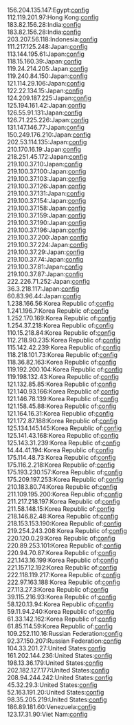 156.204.135.147:Egypt:[config](vpn/156-204-135-147.ovpn)  
112.119.201.97:Hong Kong:[config](vpn/112-119-201-97.ovpn)  
183.82.156.28:India:[config](vpn/183-82-156-28.ovpn)  
183.82.156.28:India:[config](vpn/183-82-156-28.ovpn)  
203.207.56.118:Indonesia:[config](vpn/203-207-56-118.ovpn)  
111.217.125.248:Japan:[config](vpn/111-217-125-248.ovpn)  
113.144.195.61:Japan:[config](vpn/113-144-195-61.ovpn)  
118.15.160.39:Japan:[config](vpn/118-15-160-39.ovpn)  
119.24.214.205:Japan:[config](vpn/119-24-214-205.ovpn)  
119.240.84.150:Japan:[config](vpn/119-240-84-150.ovpn)  
121.114.29.106:Japan:[config](vpn/121-114-29-106.ovpn)  
122.22.134.15:Japan:[config](vpn/122-22-134-15.ovpn)  
124.209.187.225:Japan:[config](vpn/124-209-187-225.ovpn)  
125.194.161.42:Japan:[config](vpn/125-194-161-42.ovpn)  
126.55.91.131:Japan:[config](vpn/126-55-91-131.ovpn)  
126.71.225.226:Japan:[config](vpn/126-71-225-226.ovpn)  
131.147.146.77:Japan:[config](vpn/131-147-146-77.ovpn)  
150.249.176.210:Japan:[config](vpn/150-249-176-210.ovpn)  
202.53.114.135:Japan:[config](vpn/202-53-114-135.ovpn)  
210.170.16.19:Japan:[config](vpn/210-170-16-19.ovpn)  
218.251.45.172:Japan:[config](vpn/218-251-45-172.ovpn)  
219.100.37.10:Japan:[config](vpn/219-100-37-10.ovpn)  
219.100.37.100:Japan:[config](vpn/219-100-37-100.ovpn)  
219.100.37.103:Japan:[config](vpn/219-100-37-103.ovpn)  
219.100.37.126:Japan:[config](vpn/219-100-37-126.ovpn)  
219.100.37.131:Japan:[config](vpn/219-100-37-131.ovpn)  
219.100.37.154:Japan:[config](vpn/219-100-37-154.ovpn)  
219.100.37.158:Japan:[config](vpn/219-100-37-158.ovpn)  
219.100.37.159:Japan:[config](vpn/219-100-37-159.ovpn)  
219.100.37.190:Japan:[config](vpn/219-100-37-190.ovpn)  
219.100.37.196:Japan:[config](vpn/219-100-37-196.ovpn)  
219.100.37.200:Japan:[config](vpn/219-100-37-200.ovpn)  
219.100.37.224:Japan:[config](vpn/219-100-37-224.ovpn)  
219.100.37.29:Japan:[config](vpn/219-100-37-29.ovpn)  
219.100.37.74:Japan:[config](vpn/219-100-37-74.ovpn)  
219.100.37.81:Japan:[config](vpn/219-100-37-81.ovpn)  
219.100.37.87:Japan:[config](vpn/219-100-37-87.ovpn)  
222.226.71.252:Japan:[config](vpn/222-226-71-252.ovpn)  
36.3.218.117:Japan:[config](vpn/36-3-218-117.ovpn)  
60.83.96.44:Japan:[config](vpn/60-83-96-44.ovpn)  
1.238.166.56:Korea Republic of:[config](vpn/1-238-166-56.ovpn)  
1.241.196.7:Korea Republic of:[config](vpn/1-241-196-7.ovpn)  
1.252.170.169:Korea Republic of:[config](vpn/1-252-170-169.ovpn)  
1.254.37.218:Korea Republic of:[config](vpn/1-254-37-218.ovpn)  
110.15.218.84:Korea Republic of:[config](vpn/110-15-218-84.ovpn)  
112.218.90.235:Korea Republic of:[config](vpn/112-218-90-235.ovpn)  
115.142.42.239:Korea Republic of:[config](vpn/115-142-42-239.ovpn)  
118.218.101.73:Korea Republic of:[config](vpn/118-218-101-73.ovpn)  
118.36.82.163:Korea Republic of:[config](vpn/118-36-82-163.ovpn)  
119.192.200.104:Korea Republic of:[config](vpn/119-192-200-104.ovpn)  
119.198.132.43:Korea Republic of:[config](vpn/119-198-132-43.ovpn)  
121.132.85.85:Korea Republic of:[config](vpn/121-132-85-85.ovpn)  
121.140.93.166:Korea Republic of:[config](vpn/121-140-93-166.ovpn)  
121.146.78.139:Korea Republic of:[config](vpn/121-146-78-139.ovpn)  
121.158.45.88:Korea Republic of:[config](vpn/121-158-45-88.ovpn)  
121.164.16.31:Korea Republic of:[config](vpn/121-164-16-31.ovpn)  
121.172.87.188:Korea Republic of:[config](vpn/121-172-87-188.ovpn)  
125.134.145.145:Korea Republic of:[config](vpn/125-134-145-145.ovpn)  
125.141.43.168:Korea Republic of:[config](vpn/125-141-43-168.ovpn)  
125.143.31.239:Korea Republic of:[config](vpn/125-143-31-239.ovpn)  
14.44.41.194:Korea Republic of:[config](vpn/14-44-41-194.ovpn)  
175.114.48.73:Korea Republic of:[config](vpn/175-114-48-73.ovpn)  
175.116.2.218:Korea Republic of:[config](vpn/175-116-2-218.ovpn)  
175.193.230.157:Korea Republic of:[config](vpn/175-193-230-157.ovpn)  
175.209.197.253:Korea Republic of:[config](vpn/175-209-197-253.ovpn)  
210.183.80.74:Korea Republic of:[config](vpn/210-183-80-74.ovpn)  
211.109.195.200:Korea Republic of:[config](vpn/211-109-195-200.ovpn)  
211.217.218.197:Korea Republic of:[config](vpn/211-217-218-197.ovpn)  
211.58.148.15:Korea Republic of:[config](vpn/211-58-148-15.ovpn)  
218.146.82.48:Korea Republic of:[config](vpn/218-146-82-48.ovpn)  
218.153.153.190:Korea Republic of:[config](vpn/218-153-153-190.ovpn)  
219.254.243.208:Korea Republic of:[config](vpn/219-254-243-208.ovpn)  
220.120.0.29:Korea Republic of:[config](vpn/220-120-0-29.ovpn)  
220.89.253.101:Korea Republic of:[config](vpn/220-89-253-101.ovpn)  
220.94.70.87:Korea Republic of:[config](vpn/220-94-70-87.ovpn)  
221.143.16.199:Korea Republic of:[config](vpn/221-143-16-199.ovpn)  
221.157.12.192:Korea Republic of:[config](vpn/221-157-12-192.ovpn)  
222.118.119.217:Korea Republic of:[config](vpn/222-118-119-217.ovpn)  
222.97.163.188:Korea Republic of:[config](vpn/222-97-163-188.ovpn)  
27.113.27.3:Korea Republic of:[config](vpn/27-113-27-3.ovpn)  
39.115.216.93:Korea Republic of:[config](vpn/39-115-216-93.ovpn)  
58.120.13.94:Korea Republic of:[config](vpn/58-120-13-94.ovpn)  
59.11.94.240:Korea Republic of:[config](vpn/59-11-94-240.ovpn)  
61.33.142.162:Korea Republic of:[config](vpn/61-33-142-162.ovpn)  
61.85.114.59:Korea Republic of:[config](vpn/61-85-114-59.ovpn)  
109.252.110.16:Russian Federation:[config](vpn/109-252-110-16.ovpn)  
92.37.150.207:Russian Federation:[config](vpn/92-37-150-207.ovpn)  
104.33.201.27:United States:[config](vpn/104-33-201-27.ovpn)  
161.202.144.236:United States:[config](vpn/161-202-144-236.ovpn)  
198.13.36.179:United States:[config](vpn/198-13-36-179.ovpn)  
202.182.127.177:United States:[config](vpn/202-182-127-177.ovpn)  
208.94.244.242:United States:[config](vpn/208-94-244-242.ovpn)  
45.32.29.3:United States:[config](vpn/45-32-29-3.ovpn)  
52.163.191.20:United States:[config](vpn/52-163-191-20.ovpn)  
98.35.205.219:United States:[config](vpn/98-35-205-219.ovpn)  
186.89.181.60:Venezuela:[config](vpn/186-89-181-60.ovpn)  
123.17.31.90:Viet Nam:[config](vpn/123-17-31-90.ovpn)  
